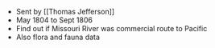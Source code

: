 - Sent by [[Thomas Jefferson]]
- May 1804 to Sept 1806
- Find out if Missouri River was commercial route to Pacific
- Also flora and fauna data